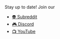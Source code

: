 Stay up to date! Join our 

- [👽 Subreddit](https://www.reddit.com/r/rightfullybearyarms/)
- [🎮 Discord](https://discord.gg/5RmvYfN)
- [📺 YouTube](https://www.youtube.com/channel/UCzTDyrptoPeAI7PSxHWb-Kg)